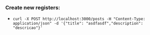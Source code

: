 

### Create new registers: 
- ```curl -X POST http://localhost:3000/posts -H "Content-Type: application/json" -d '{"title": "asdfasdf","description": "descricao"}'```
